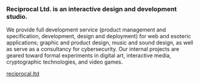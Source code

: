 ### Reciprocal Ltd. is an interactive design and development studio.

We provide full development service (product management and specification, development, design and deployment) for web and esoteric applications; graphic and product design, music and sound design, as well as serve as a consultancy for cybersecurity.
Our internal projects are geared toward formal experiments in digital art, interactive media, cryptographic technologies, and video games.

[reciprocal.ltd](https://reciprocal.ltd)
